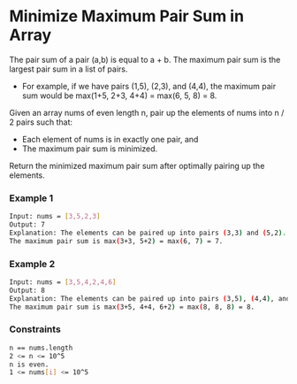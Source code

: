 # Minimize Maximum Pair Sum in Array

The pair sum of a pair (a,b) is equal to a + b. The maximum pair sum is the largest pair sum in a list of pairs.

- For example, if we have pairs (1,5), (2,3), and (4,4), the maximum pair sum would be max(1+5, 2+3, 4+4) = max(6, 5, 8) = 8.

Given an array nums of even length n, pair up the elements of nums into n / 2 pairs such that:


- Each element of nums is in exactly one pair, and
- The maximum pair sum is minimized.

Return the minimized maximum pair sum after optimally pairing up the elements.

### Example 1
```sh
Input: nums = [3,5,2,3]
Output: 7
Explanation: The elements can be paired up into pairs (3,3) and (5,2).
The maximum pair sum is max(3+3, 5+2) = max(6, 7) = 7.
```

### Example 2
```sh
Input: nums = [3,5,4,2,4,6]
Output: 8
Explanation: The elements can be paired up into pairs (3,5), (4,4), and (6,2).
The maximum pair sum is max(3+5, 4+4, 6+2) = max(8, 8, 8) = 8.
```

### Constraints
```sh
n == nums.length
2 <= n <= 10^5
n is even.
1 <= nums[i] <= 10^5
```
